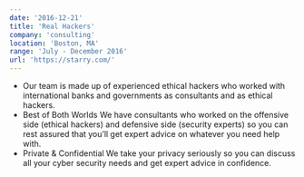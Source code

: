 ```yaml
---
date: '2016-12-21'
title: 'Real Hackers'
company: 'consulting'
location: 'Boston, MA'
range: 'July - December 2016'
url: 'https://starry.com/'
---
```


-  Our team is made up of experienced ethical hackers who worked with international banks and governments as consultants and as ethical  hackers.
- Best of Both Worlds
We have consultants who worked on the offensive side (ethical hackers) and defensive side (security experts) so you can rest assured that you’ll get expert advice on whatever you need help with.
- Private & Confidential
We take your privacy seriously so you can discuss all your cyber security needs and get expert advice in confidence.

